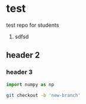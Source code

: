 # test
test repo for students
1. sdfsd

## header 2

### header 3

```Python
import numpy as np

```

```bash
git checkout -b 'new-branch'
```
